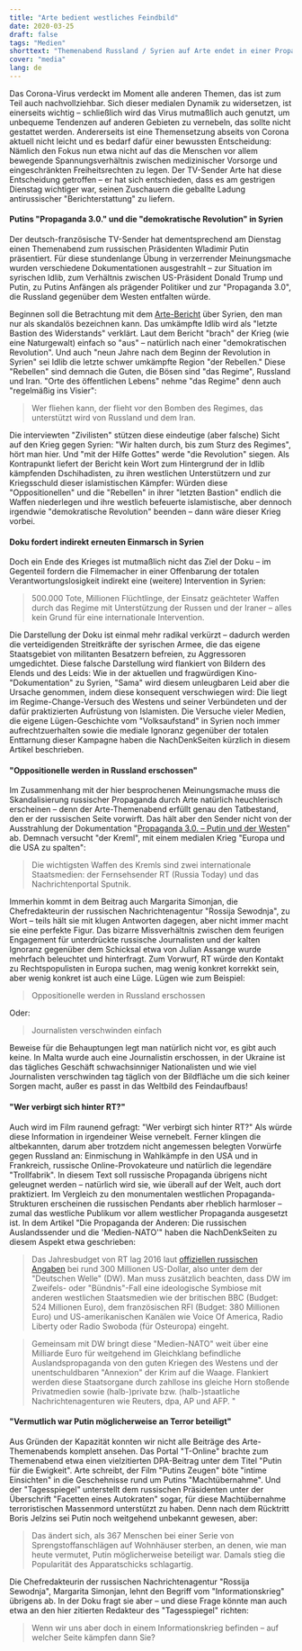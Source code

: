 ```yaml
---
title: "Arte bedient westliches Feindbild"
date: 2020-03-25
draft: false
tags: "Medien"
shorttext: "Themenabend Russland / Syrien auf Arte endet in einer Propaganda und Verzerrung der Realitäten. Die freie Presse arbeitet staatliches Feindbild ab."
cover: "media"
lang: de
---
```


Das Corona-Virus verdeckt im Moment alle anderen Themen, das ist zum Teil auch nachvollziehbar. Sich dieser medialen Dynamik zu widersetzen, ist einerseits wichtig – schließlich wird das Virus mutmaßlich auch genutzt, um unbequeme Tendenzen auf anderen Gebieten zu vernebeln, das sollte nicht gestattet werden. Andererseits ist eine Themensetzung abseits von Corona aktuell nicht leicht und es bedarf dafür einer bewussten Entscheidung: Nämlich den Fokus nun etwa nicht auf das die Menschen vor allem bewegende Spannungsverhältnis zwischen medizinischer Vorsorge und eingeschränkten Freiheitsrechten zu legen. Der TV-Sender Arte hat diese Entscheidung getroffen – er hat sich entschieden, dass es am gestrigen Dienstag wichtiger war, seinen Zuschauern die geballte Ladung antirussischer "Berichterstattung" zu liefern.

#### Putins "Propaganda 3.0." und die "demokratische Revolution" in Syrien

Der deutsch-französische TV-Sender hat dementsprechend am Dienstag einen Themenabend zum russischen Präsidenten Wladimir Putin präsentiert. Für diese stundenlange Übung in verzerrender Meinungsmache wurden verschiedene Dokumentationen ausgestrahlt – zur Situation im syrischen Idlib, zum Verhältnis zwischen US-Präsident Donald Trump und Putin, zu Putins Anfängen als prägender Politiker und zur "Propaganda 3.0", die Russland gegenüber dem Westen entfalten würde.

Beginnen soll die Betrachtung mit dem [Arte-Bericht](https://www.arte.tv/de/videos/094559-000-A/syrien-auf-der-flucht-aus-idlib/ "Syrien: Auf der Flucht aus Idlib") über Syrien, den man nur als skandalös bezeichnen kann. Das umkämpfte Idlib wird als "letzte Bastion des Widerstands" verklärt. Laut dem Bericht "brach" der Krieg (wie eine Naturgewalt) einfach so "aus" – natürlich nach einer "demokratischen Revolution". Und auch "neun Jahre nach dem Beginn der Revolution in Syrien" sei Idlib die letzte schwer umkämpfte Region "der Rebellen." Diese "Rebellen" sind demnach die Guten, die Bösen sind "das Regime", Russland und Iran. "Orte des öffentlichen Lebens" nehme "das Regime" denn auch "regelmäßig ins Visier":

> Wer fliehen kann, der flieht vor den Bomben des Regimes, das unterstützt wird von Russland und dem Iran.

Die interviewten "Zivilisten" stützen diese eindeutige (aber falsche) Sicht auf den Krieg gegen Syrien: "Wir halten durch, bis zum Sturz des Regimes", hört man hier. Und "mit der Hilfe Gottes" werde "die Revolution" siegen. Als Kontrapunkt liefert der Bericht kein Wort zum Hintergrund der in Idlib kämpfenden Dschihadisten, zu ihren westlichen Unterstützern und zur Kriegsschuld dieser islamistischen Kämpfer: Würden diese "Oppositionellen" und die "Rebellen" in ihrer "letzten Bastion" endlich die Waffen niederlegen und ihre westlich befeuerte islamistische, aber dennoch irgendwie "demokratische Revolution" beenden – dann wäre dieser Krieg vorbei.

#### Doku fordert indirekt erneuten Einmarsch in Syrien

Doch ein Ende des Krieges ist mutmaßlich nicht das Ziel der Doku – im Gegenteil fordern die Filmemacher in einer Offenbarung der totalen Verantwortungslosigkeit indirekt eine (weitere) Intervention in Syrien:

> 500.000 Tote, Millionen Flüchtlinge, der Einsatz geächteter Waffen durch das Regime mit Unterstützung der Russen und der Iraner – alles kein Grund für eine internationale Intervention.

Die Darstellung der Doku ist einmal mehr radikal verkürzt – dadurch werden die verteidigenden Streitkräfte der syrischen Armee, die das eigene Staatsgebiet von militanten Besatzern befreien, zu Aggressoren umgedichtet. Diese falsche Darstellung wird flankiert von Bildern des Elends und des Leids: Wie in der aktuellen und fragwürdigen Kino-"Dokumentation" zu Syrien, "Sama" wird diesem unleugbaren Leid aber die Ursache genommen, indem diese konsequent verschwiegen wird: Die liegt im Regime-Change-Versuch des Westens und seiner Verbündeten und der dafür praktizierten Aufrüstung von Islamisten. Die Versuche vieler Medien, die eigene Lügen-Geschichte vom "Volksaufstand" in Syrien noch immer aufrechtzuerhalten sowie die mediale Ignoranz gegenüber der totalen Enttarnung dieser Kampagne haben die NachDenkSeiten kürzlich in diesem Artikel beschrieben.

#### "Oppositionelle werden in Russland erschossen"

Im Zusammenhang mit der hier besprochenen Meinungsmache muss die Skandalisierung russischer Propaganda durch Arte natürlich heuchlerisch erscheinen – denn der Arte-Themenabend erfüllt genau den Tatbestand, den er der russischen Seite vorwirft. Das hält aber den Sender nicht von der Ausstrahlung der Dokumentation "[Propaganda 3.0. – Putin und der Westen](https://programm.ard.de/TV/arte/propaganda-3-0---putin-und-der-westen/eid_28724550220085 "Putin und der Westen")" ab. Demnach versucht "der Kreml", mit einem medialen Krieg "Europa und die USA zu spalten":

> Die wichtigsten Waffen des Kremls sind zwei internationale Staatsmedien: der Fernsehsender RT (Russia Today) und das Nachrichtenportal Sputnik.

Immerhin kommt in dem Beitrag auch Margarita Simonjan, die Chefredakteurin der russischen Nachrichtenagentur "Rossija Sewodnja", zu Wort – teils hält sie mit klugen Antworten dagegen, aber nicht immer macht sie eine perfekte Figur. Das bizarre Missverhältnis zwischen dem feurigen Engagement für unterdrückte russische Journalisten und der kalten Ignoranz gegenüber dem Schicksal etwa von Julian Assange wurde mehrfach beleuchtet und hinterfragt. Zum Vorwurf, RT würde den Kontakt zu Rechtspopulisten in Europa suchen, mag wenig konkret korrekkt sein, aber wenig konkret ist auch eine Lüge. Lügen wie zum Beispiel:

> Oppositionelle werden in Russland erschossen

Oder:

> Journalisten verschwinden einfach

Beweise für die Behauptungen legt man natürlich nicht vor, es gibt auch keine. In Malta wurde auch eine Journalistin erschossen, in der Ukraine ist das tägliches Geschäft schwachsinniger Nationalisten und wie viel Journalisten verschwinden tag täglich von der Bildfläche um die sich keiner Sorgen macht, außer es passt in das Weltbild des Feindaufbaus!


#### "Wer verbirgt sich hinter RT?"

Auch wird im Film raunend gefragt: "Wer verbirgt sich hinter RT?" Als würde diese Information in irgendeiner Weise vernebelt. Ferner klingen die altbekannten, darum aber trotzdem nicht angemessen belegten Vorwürfe gegen Russland an: Einmischung in Wahlkämpfe in den USA und in Frankreich, russische Online-Provokateure und natürlich die legendäre "Trollfabrik". In diesem Text soll russische Propaganda übrigens nicht geleugnet werden – natürlich wird sie, wie überall auf der Welt, auch dort praktiziert. Im Vergleich zu den monumentalen westlichen Propaganda-Strukturen erscheinen die russischen Pendants aber rheblich harmloser – zumal das westliche Publikum vor allem westlicher Propaganda ausgesetzt ist. In dem Artikel "Die Propaganda der Anderen: Die russischen Auslandssender und die 'Medien-NATO'" haben die NachDenkSeiten zu diesem Aspekt etwa geschrieben:

> Das Jahresbudget von RT lag 2016 laut [offiziellen russischen Angaben](https://regulation.gov.ru/projects#npa=40707 "Нормативные правовые акты - Официальный сайт для размещения информации о подготовке нормативных правовых актов и результатах их обсуждения") bei rund 300 Millionen US-Dollar, also unter dem der "Deutschen Welle" (DW). Man muss zusätzlich beachten, dass DW im Zweifels- oder "Bündnis"-Fall eine ideologische Symbiose mit anderen westlichen Staatsmedien wie der britischen BBC (Budget: 524 Millionen Euro), dem französischen RFI (Budget: 380 Millionen Euro) und US-amerikanischen Kanälen wie Voice Of America, Radio Liberty oder Radio Swoboda (für Osteuropa) eingeht.

> Gemeinsam mit DW bringt diese "Medien-NATO" weit über eine Milliarde Euro für weitgehend im Gleichklang befindliche Auslandspropaganda von den guten Kriegen des Westens und der unentschuldbaren "Annexion" der Krim auf die Waage. Flankiert werden diese Staatsorgane durch zahllose ins gleiche Horn stoßende Privatmedien sowie (halb-)private bzw. (halb-)staatliche Nachrichtenagenturen wie Reuters, dpa, AP und AFP. "


#### "Vermutlich war Putin möglicherweise an Terror beteiligt"

Aus Gründen der Kapazität konnten wir nicht alle Beiträge des Arte-Themenabends komplett ansehen. Das Portal "T-Online" brachte zum Themenabend etwa einen vielzitierten DPA-Beitrag unter dem Titel "Putin für die Ewigkeit". Arte schreibt, der Film "Putins Zeugen" böte "intime Einsichten" in die Geschehnisse rund um Putins "Machtübernahme". Und der "Tagesspiegel" unterstellt dem russischen Präsidenten unter der Überschrift "Facetten eines Autokraten" sogar, für diese Machtübernahme terroristischen Massenmord unterstützt zu haben. Denn nach dem Rücktritt Boris Jelzins sei Putin noch weitgehend unbekannt gewesen, aber:

> Das ändert sich, als 367 Menschen bei einer Serie von Sprengstoffanschlägen auf Wohnhäuser sterben, an denen, wie man heute vermutet, Putin möglicherweise beteiligt war. Damals stieg die Popularität des Apparatschicks schlagartig.

Die Chefredakteurin der russischen Nachrichtenagentur "Rossija Sewodnja", Margarita Simonjan, lehnt den Begriff vom "Informationskrieg" übrigens ab. In der Doku fragt sie aber – und diese Frage könnte man auch etwa an den hier zitierten Redakteur des "Tagesspiegel" richten:

> Wenn wir uns aber doch in einem Informationskrieg befinden – auf welcher Seite kämpfen dann Sie?
